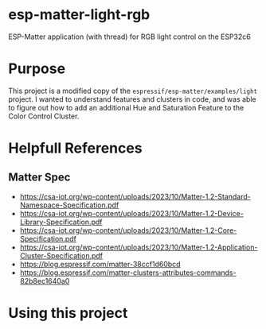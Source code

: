 # esp-matter-light-rgb
ESP-Matter application (with thread) for RGB light control on the ESP32c6

# Purpose

This project is a modified copy of the `espressif/esp-matter/examples/light` project. I wanted to understand features and clusters in code, and was able to figure out how to add an additional Hue and Saturation Feature to the Color Control Cluster.

# Helpfull References
## Matter Spec
- https://csa-iot.org/wp-content/uploads/2023/10/Matter-1.2-Standard-Namespace-Specification.pdf
- https://csa-iot.org/wp-content/uploads/2023/10/Matter-1.2-Device-Library-Specification.pdf
- https://csa-iot.org/wp-content/uploads/2023/10/Matter-1.2-Core-Specification.pdf
- https://csa-iot.org/wp-content/uploads/2023/10/Matter-1.2-Application-Cluster-Specification.pdf
- https://blog.espressif.com/matter-38ccf1d60bcd
- https://blog.espressif.com/matter-clusters-attributes-commands-82b8ec1640a0

# Using this project
